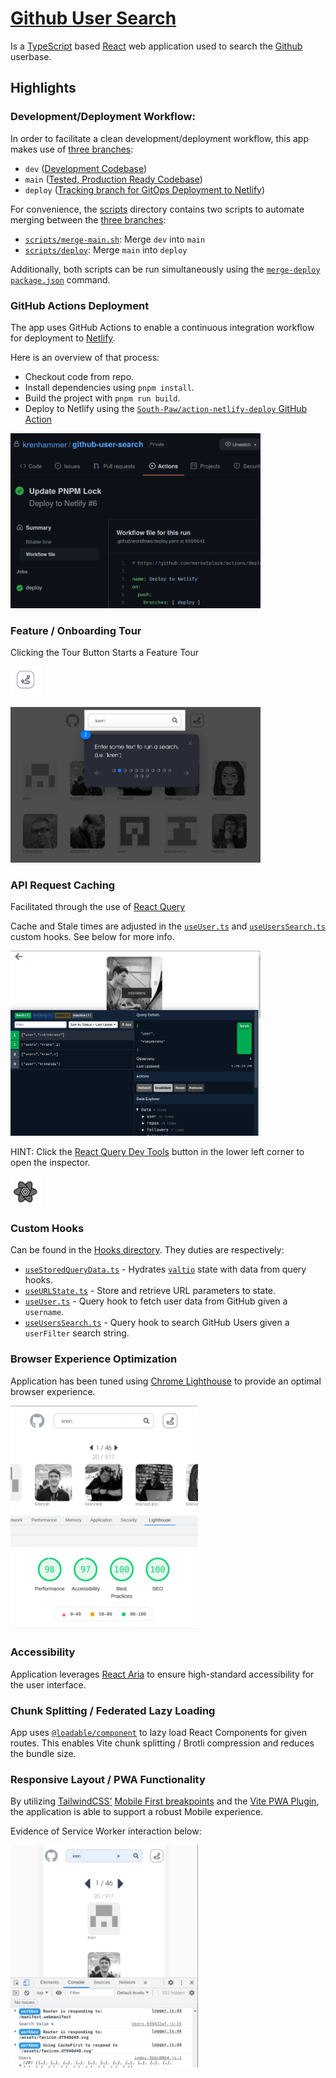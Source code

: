 # [Github User Search](https://sk-ghusersearch.netlify.app/)

Is a [TypeScript](https://www.typescriptlang.org/) based [React](https://reactjs.org/) web application used to search the [Github](https://github.com/) userbase.

## Highlights

### Development/Deployment Workflow:
In order to facilitate a clean development/deployment workflow, this app makes use of [three branches](https://github.com/krenhammer/github-user-search/branches):
- `dev` ([Development Codebase](https://github.com/krenhammer/github-user-search/tree/dev))
- `main` ([Tested, Production Ready Codebase](https://github.com/krenhammer/github-user-search/tree/main))
- `deploy` ([Tracking branch for GitOps Deployment to Netlify](https://github.com/krenhammer/github-user-search/tree/deploy))

For convenience, the [scripts](https://github.com/krenhammer/github-user-search/tree/main/scripts) directory contains two scripts to automate merging between the [three branches](https://github.com/krenhammer/github-user-search/branches):
- [`scripts/merge-main.sh`](https://github.com/krenhammer/github-user-search/blob/deploy/scripts/merge-main.sh): Merge `dev` into `main`
- [`scripts/deploy`](https://github.com/krenhammer/github-user-search/blob/deploy/scripts/deploy.sh): Merge `main` into `deploy`

Additionally, both scripts can be run simultaneously using the [`merge-deploy` `package.json`](https://github.com/krenhammer/github-user-search/blob/deploy/package.json#L8) command.

### GitHub Actions Deployment
The app uses GitHub Actions to enable a continuous integration workflow for deployment to [Netlify](https://sk-ghusersearch.netlify.app/).

Here is an overview of that process:
- Checkout code from repo.
- Install dependencies using `pnpm install`.
- Build the project with `pnpm run build`.
- Deploy to Netlify using the [`South-Paw/action-netlify-deploy` GitHub Action](https://github.com/South-Paw/action-netlify-deploy)

<img src="./assets/GithubActions.png" width="400">

### Feature / Onboarding Tour

Clicking the Tour Button Starts a Feature Tour
<p>
<img src="./assets/TourButton.png" width="50">
</p>
<img src="./assets/FeatureTour.png" width="400">


### API Request Caching
Facilitated through the use of [React Query](https://react-query.tanstack.com/)

Cache and Stale times are adjusted in the [`useUser.ts`](https://github.com/krenhammer/github-user-search/blob/main/src/hooks/useUser.ts) and [`useUsersSearch.ts`](https://github.com/krenhammer/github-user-search/blob/main/src/hooks/useUsersSearch.ts) custom hooks. See below for more info.

<img src="./assets/ReactQueryCaching.png" width="400">

HINT: Click the [React Query Dev Tools](https://react-query.tanstack.com/devtools) button in the lower left corner to open the inspector.


<img src="./assets/ReactQueryDevToolsButton.png" width="50">

### Custom Hooks
Can be found in the [Hooks directory](https://github.com/krenhammer/github-user-search/tree/main/src/hooks).
They duties are respectively:

- [`useStoredQueryData.ts`](https://github.com/krenhammer/github-user-search/blob/main/src/hooks/useStoredQueryData.ts) - Hydrates [`valtio`](https://github.com/pmndrs/valtio) state with data from query hooks.
- [`useURLState.ts`](https://github.com/krenhammer/github-user-search/blob/main/src/hooks/useURLState.ts) -
  Store and retrieve URL parameters to state.
- [`useUser.ts`](https://github.com/krenhammer/github-user-search/blob/main/src/hooks/useUser.ts) - 
  Query hook to fetch user data from GitHub given a `username`.
- [`useUsersSearch.ts`](https://github.com/krenhammer/github-user-search/blob/main/src/hooks/useUsersSearch.ts) - Query hook to search GitHub Users given a `userFilter` search string.


### Browser Experience Optimization
Application has been tuned using [Chrome Lighthouse](https://developers.google.com/web/tools/lighthouse/) to provide an optimal browser experience. 

<img src="./assets/ChromeLighthouse.png" width="300">

### Accessibility
Application leverages [React Aria](https://react-spectrum.adobe.com/react-aria/index.html) to ensure high-standard accessibility for the user interface.


### Chunk Splitting / Federated Lazy Loading
<!-- https://segmentfault.com/a/1190000039875183/en -->
<!-- https://loadable-components.com/ -->

App uses [`@loadable/component`](https://loadable-components.com/) to lazy load React Components for given routes. This enables Vite chunk splitting / Brotli compression and reduces the bundle size.

### Responsive Layout / PWA Functionality

By utilizing [TailwindCSS'](https://tailwindcss.com/) [Mobile First breakpoints](https://tailwindcss.com/docs/responsive-design#mobile-first) and the [Vite PWA Plugin](https://github.com/antfu/vite-plugin-pwa), the application is able to support a robust Mobile experience. 

Evidence of Service Worker interaction below:

<img src="./assets/VitePWAServiceWorkers.png" width="300">